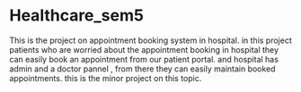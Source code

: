 # Healthcare_sem5
This is the project on appointment booking system in hospital. in this project patients who are worried about the appointment booking in hospital they can easily book an appointment from our patient portal. and hospital has admin and a doctor pannel , from there they can easily maintain booked appointments. this is the minor project on this topic.
